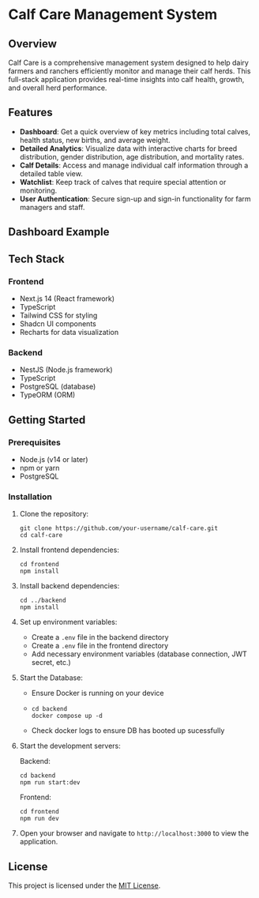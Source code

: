 # Calf Care Management System

## Overview

Calf Care is a comprehensive management system designed to help dairy farmers and ranchers efficiently monitor and manage their calf herds. This full-stack application provides real-time insights into calf health, growth, and overall herd performance.

## Features

- **Dashboard**: Get a quick overview of key metrics including total calves, health status, new births, and average weight.
- **Detailed Analytics**: Visualize data with interactive charts for breed distribution, gender distribution, age distribution, and mortality rates.
- **Calf Details**: Access and manage individual calf information through a detailed table view.
- **Watchlist**: Keep track of calves that require special attention or monitoring.
- **User Authentication**: Secure sign-up and sign-in functionality for farm managers and staff.

## Dashboard Example


## Tech Stack

### Frontend
- Next.js 14 (React framework)
- TypeScript
- Tailwind CSS for styling
- Shadcn UI components
- Recharts for data visualization

### Backend
- NestJS (Node.js framework)
- TypeScript
- PostgreSQL (database)
- TypeORM (ORM)

## Getting Started

### Prerequisites
- Node.js (v14 or later)
- npm or yarn
- PostgreSQL

### Installation

1. Clone the repository:
   ```
   git clone https://github.com/your-username/calf-care.git
   cd calf-care
   ```

2. Install frontend dependencies:
   ```
   cd frontend
   npm install
   ```

3. Install backend dependencies:
   ```
   cd ../backend
   npm install
   ```

4. Set up environment variables:
   - Create a `.env` file in the backend directory
   - Create a `.env` file in the frontend directory
   - Add necessary environment variables (database connection, JWT secret, etc.)
  
5. Start the Database:
   - Ensure Docker is running on your device
   - ```
     cd backend
     docker compose up -d
     ```
   - Check docker logs to ensure DB has booted up sucessfully 

7. Start the development servers:
   
   Backend:
   ```
   cd backend
   npm run start:dev
   ```
   Frontend:
   ```
   cd frontend
   npm run dev
   ```

8. Open your browser and navigate to `http://localhost:3000` to view the application.

## License

This project is licensed under the [MIT License](LICENSE).
